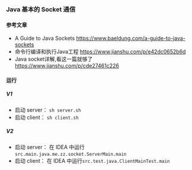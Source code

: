 ### Java 基本的 Socket 通信

#### 参考文章

- A Guide to Java Sockets https://www.baeldung.com/a-guide-to-java-sockets
- 命令行编译和执行Java工程 https://www.jianshu.com/p/e42dc0652b6d
- Java socket详解,看这一篇就够了 https://www.jianshu.com/p/cde27461c226

#### 运行

##### V1

- 启动 server： `sh server.sh`
- 启动 client： `sh client.sh`

##### V2

- 启动 server： 在 IDEA 中运行`src.main.java.me.zz.socket.ServerMain.main`
- 启动 client： 在 IDEA 中运行`src.test.java.ClientMainTest.main`

